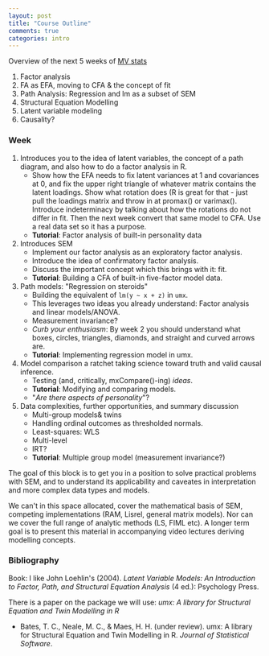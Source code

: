```yaml
---
layout: post
title: "Course Outline"
comments: true
categories: intro
---
```


<a name="top"></a>


Overview of the next 5 weeks of [MV stats](http://www.drps.ed.ac.uk/15-16/dpt/cxpsyl11054.htm)

1. Factor analysis
2. FA as EFA, moving to CFA & the concept of fit
3. Path Analysis: Regression and lm as a subset of SEM
4. Structural Equation Modelling
5. Latent variable modeling
6. Causality?

### Week
1. Introduces you to the idea of latent variables, the concept of a path diagram, and also how to do a factor analysis in R.
	* Show how the EFA needs to fix latent variances at 1 and covariances at 0, and fix the upper right triangle of whatever matrix contains the latent loadings. Show what rotation does (R is great for that - just pull the loadings matrix and throw in at promax() or varimax(). Introduce indeterminacy by talking about how the rotations do not differ in fit. Then the next week convert that same model to CFA. Use a real data set so it has a purpose.
	* **Tutorial**: Factor analysis of built-in personality data
2. Introduces SEM
	* Implement our factor analysis as an exploratory factor analysis.
	* Introduce the idea of confirmatory factor analysis.
	* Discuss the important concept which this brings with it: fit.
	* **Tutorial**: Building a CFA of built-in five-factor model data.
3. Path models: "Regression on steroids"
	* Building the equivalent of `lm(y ~ x + z)` in `umx`.
	* This leverages two ideas you already understand: Factor analysis and linear models/ANOVA.
	* Measurement invariance?
	* *Curb your enthusiasm*: By week 2 you should understand what boxes, circles, triangles, diamonds, and straight and curved arrows are. 
	* **Tutorial**: Implementing regression model in umx.
4. Model comparison a ratchet taking science toward truth and valid causal inference.
	* Testing (and, critically, mxCompare()-ing) *ideas*.
	* **Tutorial**: Modifying and comparing models.
	* "*Are there aspects of personality*"?
5. Data complexities, further opportunities, and summary discussion
	* Multi-group models& twins
	* Handling ordinal outcomes as thresholded normals.
	* Least-squares: WLS
	* Multi-level
	* IRT?
	* **Tutorial**: Multiple group model (measurement invariance?)

The goal of this block is to get you in a position to solve practical problems with SEM, and to understand its applicability and caveates in interpretation and more complex data types and models.

We can't in this space allocated, cover the mathematical basis of SEM, competing implementations (RAM, Lisrel, general matrix models). Nor can we cover the full range of analytic methods (LS, FIML etc). A longer term goal is to present this material in accompanying video lectures deriving modelling concepts.

### Bibliography
Book: I like John Loehlin's (2004). *Latent Variable Models: An Introduction to Factor, Path, and Structural Equation Analysis* (4 ed.): Psychology Press.

There is a paper on the package we will use: *umx: A library for Structural Equation and Twin Modelling in R*

* Bates, T. C., Neale, M. C., & Maes, H. H. (under review). umx: A library for Structural Equation and Twin Modelling in R. *Journal of Statistical Software*.